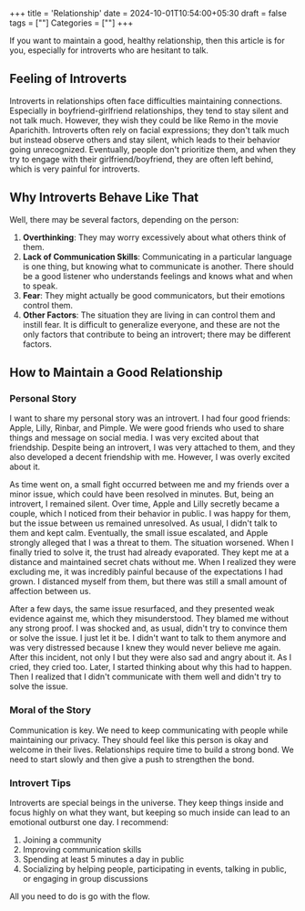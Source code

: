 +++
title = 'Relationship'
date = 2024-10-01T10:54:00+05:30
draft = false
tags = [""]
Categories = [""]
+++

If you want to maintain a good, healthy relationship, then this article is for you, especially for introverts who are hesitant to talk.

## Feeling of Introverts
Introverts in relationships often face difficulties maintaining connections. Especially in boyfriend-girlfriend relationships, they tend to stay silent and not talk much. However, they wish they could be like Remo in the movie Aparichith. Introverts often rely on facial expressions; they don't talk much but instead observe others and stay silent, which leads to their behavior going unrecognized. Eventually, people don't prioritize them, and when they try to engage with their girlfriend/boyfriend, they are often left behind, which is very painful for introverts.

## Why Introverts Behave Like That
Well, there may be several factors, depending on the person:
1. **Overthinking**: They may worry excessively about what others think of them.
2. **Lack of Communication Skills**: Communicating in a particular language is one thing, but knowing what to communicate is another. There should be a good listener who understands feelings and knows what and when to speak.
3. **Fear**: They might actually be good communicators, but their emotions control them.
4. **Other Factors**: The situation they are living in can control them and instill fear. It is difficult to generalize everyone, and these are not the only factors that contribute to being an introvert; there may be different factors.

## How to Maintain a Good Relationship
### Personal Story
I want to share my personal story was an introvert. I had four good friends: Apple, Lilly, Rinbar, and Pimple. We were good friends who used to share things and message on social media. I was very excited about that friendship. Despite being an introvert, I was very attached to them, and they also developed a decent friendship with me. However, I was overly excited about it.

As time went on, a small fight occurred between me and my friends over a minor issue, which could have been resolved in minutes. But, being an introvert, I remained silent. Over time, Apple and Lilly secretly became a couple, which I noticed from their behavior in public. I was happy for them, but the issue between us remained unresolved. As usual, I didn't talk to them and kept calm. Eventually, the small issue escalated, and Apple strongly alleged that I was a threat to them. The situation worsened. When I finally tried to solve it, the trust had already evaporated. They kept me at a distance and maintained secret chats without me. When I realized they were excluding me, it was incredibly painful because of the expectations I had grown. I distanced myself from them, but there was still a small amount of affection between us.

After a few days, the same issue resurfaced, and they presented weak evidence against me, which they misunderstood. They blamed me without any strong proof. I was shocked and, as usual, didn't try to convince them or solve the issue. I just let it be. I didn't want to talk to them anymore and was very distressed because I knew they would never believe me again. After this incident, not only I but they were also sad and angry about it. As I cried, they cried too. Later, I started thinking about why this had to happen. Then I realized that I didn't communicate with them well and didn't try to solve the issue.

### Moral of the Story
Communication is key. We need to keep communicating with people while maintaining our privacy. They should feel like this person is okay and welcome in their lives. Relationships require time to build a strong bond. We need to start slowly and then give a push to strengthen the bond.

### Introvert Tips
Introverts are special beings in the universe. They keep things inside and focus highly on what they want, but keeping so much inside can lead to an emotional outburst one day. I recommend:
1. Joining a community
2. Improving communication skills
3. Spending at least 5 minutes a day in public
4. Socializing by helping people, participating in events, talking in public, or engaging in group discussions

All you need to do is go with the flow.